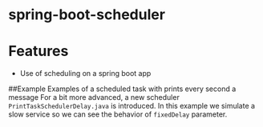 spring-boot-scheduler
===================

# Features
- Use of scheduling on a spring boot app

##Example
Examples of a scheduled task with prints every second a message
For a bit more advanced, a new scheduler `PrintTaskSchedulerDelay.java` is introduced. In this example we simulate a slow service so we can see the behavior of `fixedDelay` parameter.

